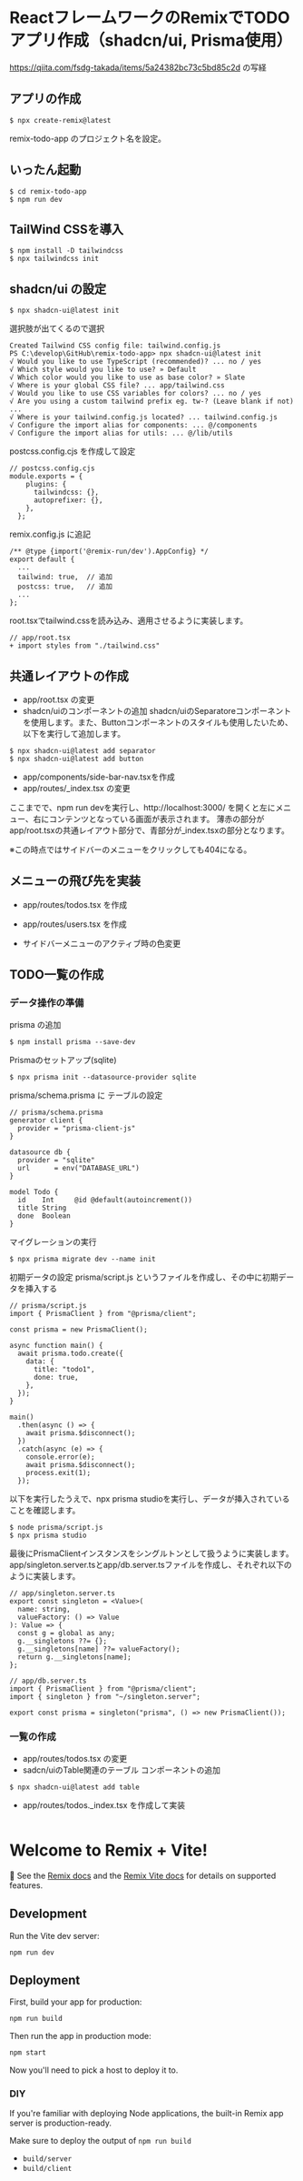 # ReactフレームワークのRemixでTODOアプリ作成（shadcn/ui, Prisma使用）
https://qiita.com/fsdg-takada/items/5a24382bc73c5bd85c2d の写経

## アプリの作成
```
$ npx create-remix@latest
```
remix-todo-app のプロジェクト名を設定。

## いったん起動
```
$ cd remix-todo-app
$ npm run dev
```

## TailWind CSSを導入
```
$ npm install -D tailwindcss
$ npx tailwindcss init
```

## shadcn/ui の設定
```
$ npx shadcn-ui@latest init
```
選択肢が出てくるので選択
```
Created Tailwind CSS config file: tailwind.config.js
PS C:\develop\GitHub\remix-todo-app> npx shadcn-ui@latest init
√ Would you like to use TypeScript (recommended)? ... no / yes
√ Which style would you like to use? » Default
√ Which color would you like to use as base color? » Slate
√ Where is your global CSS file? ... app/tailwind.css
√ Would you like to use CSS variables for colors? ... no / yes
√ Are you using a custom tailwind prefix eg. tw-? (Leave blank if not) ...
√ Where is your tailwind.config.js located? ... tailwind.config.js
√ Configure the import alias for components: ... @/components
√ Configure the import alias for utils: ... @/lib/utils
```
postcss.config.cjs を作成して設定
```
// postcss.config.cjs
module.exports = {
    plugins: {
      tailwindcss: {},
      autoprefixer: {},
    },
  };
```
remix.config.js に追記
```
/** @type {import('@remix-run/dev').AppConfig} */
export default {
  ...
  tailwind: true,  // 追加
  postcss: true,   // 追加
  ...
};
```
root.tsxでtailwind.cssを読み込み、適用させるように実装します。
```
// app/root.tsx
+ import styles from "./tailwind.css"
```

## 共通レイアウトの作成
- app/root.tsx の変更
- shadcn/uiのコンポーネントの追加
shadcn/uiのSeparatoreコンポーネントを使用します。また、Buttonコンポーネントのスタイルも使用したいため、以下を実行して追加します。
```
$ npx shadcn-ui@latest add separator
$ npx shadcn-ui@latest add button
```
- app/components/side-bar-nav.tsxを作成
- app/routes/_index.tsx の変更

ここまでで、npm run devを実行し、http://localhost:3000/ を開くと左にメニュー、右にコンテンツとなっている画面が表示されます。
薄赤の部分がapp/root.tsxの共通レイアウト部分で、青部分が_index.tsxの部分となります。

※この時点ではサイドバーのメニューをクリックしても404になる。

## メニューの飛び先を実装
- app/routes/todos.tsx を作成
- app/routes/users.tsx を作成

- サイドバーメニューのアクティブ時の色変更

## TODO一覧の作成

### データ操作の準備
prisma の追加
```
$ npm install prisma --save-dev
```
Prismaのセットアップ(sqlite)
```
$ npx prisma init --datasource-provider sqlite
```
prisma/schema.prisma に テーブルの設定
```
// prisma/schema.prisma
generator client {
  provider = "prisma-client-js"
}

datasource db {
  provider = "sqlite"
  url      = env("DATABASE_URL")
}

model Todo {
  id    Int     @id @default(autoincrement())
  title String 
  done  Boolean
}
```
マイグレーションの実行
```
$ npx prisma migrate dev --name init
```
初期データの設定
prisma/script.js というファイルを作成し、その中に初期データを挿入する
```
// prisma/script.js
import { PrismaClient } from "@prisma/client";

const prisma = new PrismaClient();

async function main() {
  await prisma.todo.create({
    data: {
      title: "todo1",
      done: true,
    },
  });
}

main()
  .then(async () => {
    await prisma.$disconnect();
  })
  .catch(async (e) => {
    console.error(e);
    await prisma.$disconnect();
    process.exit(1);
  });

```
以下を実行したうえで、npx prisma studioを実行し、データが挿入されていることを確認します。
```
$ node prisma/script.js 
$ npx prisma studio
```
最後にPrismaClientインスタンスをシングルトンとして扱うように実装します。app/singleton.server.tsとapp/db.server.tsファイルを作成し、それぞれ以下のように実装します。
```
// app/singleton.server.ts
export const singleton = <Value>(
  name: string,
  valueFactory: () => Value
): Value => {
  const g = global as any;
  g.__singletons ??= {};
  g.__singletons[name] ??= valueFactory();
  return g.__singletons[name];
};
```
```
// app/db.server.ts
import { PrismaClient } from "@prisma/client";
import { singleton } from "~/singleton.server";

export const prisma = singleton("prisma", () => new PrismaClient());
```

### 一覧の作成
- app/routes/todos.tsx の変更
- sadcn/uiのTable関連のテーブル コンポーネントの追加
```
$ npx shadcn-ui@latest add table
```
- app/routes/todos._index.tsx を作成して実装
```

```






# Welcome to Remix + Vite!

📖 See the [Remix docs](https://remix.run/docs) and the [Remix Vite docs](https://remix.run/docs/en/main/guides/vite) for details on supported features.

## Development

Run the Vite dev server:

```shellscript
npm run dev
```

## Deployment

First, build your app for production:

```sh
npm run build
```

Then run the app in production mode:

```sh
npm start
```

Now you'll need to pick a host to deploy it to.

### DIY

If you're familiar with deploying Node applications, the built-in Remix app server is production-ready.

Make sure to deploy the output of `npm run build`

- `build/server`
- `build/client`
